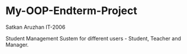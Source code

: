 # My-OOP-Endterm-Project

Satkan Aruzhan IT-2006

Student Management Sustem for different users - Student, Teacher and Manager.
